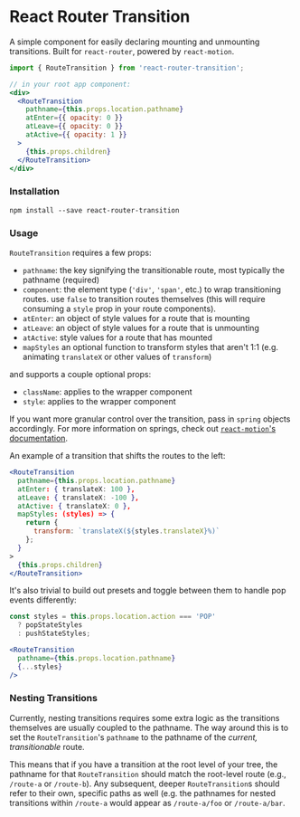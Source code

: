 # React Router Transition

A simple component for easily declaring mounting and unmounting transitions. Built for `react-router`, powered by `react-motion`.

```jsx
import { RouteTransition } from 'react-router-transition';

// in your root app component:
<div>
  <RouteTransition
    pathname={this.props.location.pathname}
    atEnter={{ opacity: 0 }}
    atLeave={{ opacity: 0 }}
    atActive={{ opacity: 1 }}
  >
    {this.props.children}
  </RouteTransition>
</div>
```

### Installation

`npm install --save react-router-transition`

### Usage

`RouteTransition` requires a few props:
- `pathname`: the key signifying the transitionable route, most typically the pathname (required)
- `component`: the element type (`'div'`, `'span'`, etc.) to wrap transitioning routes. use `false` to transition routes themselves (this will require consuming a `style` prop in your route components).
- `atEnter`: an object of style values for a route that is mounting
- `atLeave`: an object of style values for a route that is unmounting
- `atActive`: style values for a route that has mounted
- `mapStyles` an optional function to transform styles that aren't 1:1 (e.g. animating `translateX` or other values of `transform`)

and supports a couple optional props:
- `className`: applies to the wrapper component
- `style`: applies to the wrapper component

If you want more granular control over the transition, pass in `spring` objects accordingly. For more information on springs, check out [`react-motion`'s documentation](https://github.com/chenglou/react-motion#--spring-val-number-config-springhelperconfig--opaqueconfig).

An example of a transition that shifts the routes to the left:

```jsx
<RouteTransition
  pathname={this.props.location.pathname}
  atEnter: { translateX: 100 },
  atLeave: { translateX: -100 },
  atActive: { translateX: 0 },
  mapStyles: (styles) => {
    return {
      transform: `translateX(${styles.translateX}%)`
    };
  }
>
  {this.props.children}
</RouteTransition>
```

It's also trivial to build out presets and toggle between them to handle pop events differently:

```jsx
const styles = this.props.location.action === 'POP'
  ? popStateStyles
  : pushStateStyles;

<RouteTransition
  pathname={this.props.location.pathname}
  {...styles}
/>
```

### Nesting Transitions
Currently, nesting transitions requires some extra logic as the transitions
themselves are usually coupled to the pathname. The way around this is to
set the `RouteTransition`'s `pathname` to the pathname of the _current, transitionable_
route.

This means that if you have a transition at the root level of your tree, the
pathname for that `RouteTransition` should match the root-level route (e.g., `/route-a` or
`/route-b`). Any subsequent, deeper `RouteTransition`s should refer to their
own, specific paths as well (e.g. the pathnames for nested transitions within
`/route-a` would appear as `/route-a/foo` or `/route-a/bar`.
